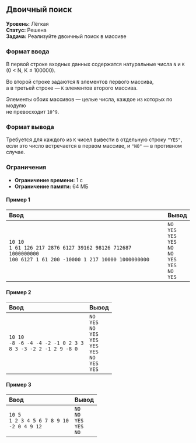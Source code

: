 ## Двоичный поиск

**Уровень:** Лёгкая  
**Статус:** Решена  
**Задача:** Реализуйте двоичный поиск в массиве

### Формат ввода

В первой строке входных данных содержатся натуральные числа `N` и `K`  
(0 < N, K ≤ 100000).

Во второй строке задаются `N` элементов первого массива,  
а в третьей строке — `K` элементов второго массива.

Элементы обоих массивов — целые числа, каждое из которых по модулю  
не превосходит `10^9`.

### Формат вывода

Требуется для каждого из `K` чисел вывести в отдельную строку `"YES"`,  
если это число встречается в первом массиве, и `"NO"` — в противном случае.


### Ограничения

- **Ограничение времени:** 1 с
- **Ограничение памяти:** 64 МБ



#### Пример 1
| Ввод | Вывод |
|:-----|:------|
| <div style="text-align: left; vertical-align: top;">`10 10`<br>`1 61 126 217 2876 6127 39162 98126 712687 1000000000`<br>`100 6127 1 61 200 -10000 1 217 10000 1000000000`</div> | <div style="text-align: left; vertical-align: top;">`NO`<br>`YES`<br>`YES`<br>`YES`<br>`NO`<br>`NO`<br>`YES`<br>`YES`<br>`NO`<br>`YES`</div> |

#### Пример 2
| Ввод | Вывод |
|:-----|:------|
| <div style="text-align: left; vertical-align: top;">`10 10`<br>`-8 -6 -4 -4 -2 -1 0 2 3 3`<br>`8 3 -3 -2 2 -1 2 9 -8 0`</div> | <div style="text-align: left; vertical-align: top;">`NO`<br>`YES`<br>`NO`<br>`YES`<br>`YES`<br>`YES`<br>`YES`<br>`NO`<br>`YES`<br>`YES`</div> |

#### Пример 3
| Ввод | Вывод |
|:-----|:------|
| <div style="text-align: left; vertical-align: top;">`10 5`<br>`1 2 3 4 5 6 7 8 9 10`<br>`-2 0 4 9 12`</div> | <div style="text-align: left; vertical-align: top;">`NO`<br>`NO`<br>`YES`<br>`YES`<br>`NO`</div> |
